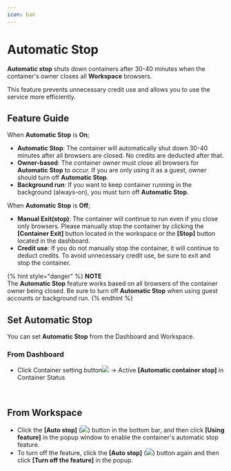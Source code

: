 ```yaml
---
icon: ban
---
```


# Automatic Stop

**Automatic stop** shuts down containers after 30-40 minutes when the container's owner closes all **Workspace** browsers.

This feature prevents unnecessary credit use and allows you to use the service more efficiently.

## Feature Guide <a href="#feature-guide" id="feature-guide"></a>

When **Automatic Stop** is **On**;

* **Automatic Stop**: The container will automatically shut down 30-40 minutes after all browsers are closed. No credits are deducted after that.
* **Owner-based**: The container owner must close all browsers for **Automatic Stop** to occur. If you are only using it as a guest, owner should turn off **Automatic Stop**.
* **Background run**: If you want to keep container running in the background (always-on), you must turn off **Automatic Stop**.

When **Automatic Stop** is **Off**;

* **Manual Exit(stop)**: The container will continue to run even if you close only browsers. Please manually stop the container by clicking the **\[Container Exit]** button located in the workspace or the **\[Stop]** button located in the dashboard.
* **Credit use**: If you do not manually stop the container, it will continue to deduct credits. To avoid unnecessary credit use, be sure to exit and stop the container.

{% hint style="danger" %}
**NOTE**\
The **Automatic Stop** feature works based on all browsers of the container owner being closed. Be sure to turn off **Automatic Stop** when using guest accounts or background run.
{% endhint %}

## Set Automatic Stop <a href="#set-automatic-stop" id="set-automatic-stop"></a>

You can set **Automatic Stop** from the Dashboard and Workspace.

### From Dashboard <a href="#from-dashboard" id="from-dashboard"></a>

* Click Container setting button![](https://help.goorm.io/~gitbook/image?url=https%3A%2F%2F2181851870-files.gitbook.io%2F%7E%2Ffiles%2Fv0%2Fb%2Fgitbook-x-prod.appspot.com%2Fo%2Fspaces%252F-Lq-Q9LciN1X9EABxGkt%252Fuploads%252FAnr0KhV0ED5q8oUqo0zY%252Fimage.png%3Falt%3Dmedia%26token%3D8268a1f0-d890-4277-ac95-5dd60224a352\&width=300\&dpr=4\&quality=100\&sign=1527ba46\&sv=2) → Active **\[Automatic container stop]** in Container Status

<figure><img src="https://2181851870-files.gitbook.io/~/files/v0/b/gitbook-x-prod.appspot.com/o/spaces%2F-Lq-Q9LciN1X9EABxGkt%2Fuploads%2FgJU2qFgwYvRl3uE0SmDl%2FGroup%205.svg?alt=media&#x26;token=89fc947b-b1f2-423e-88df-5433350e1697" alt=""><figcaption></figcaption></figure>

## From Workspace <a href="#from-ide" id="from-ide"></a>

* Click the **\[Auto stop]** (![](<../../../.gitbook/assets/스크린샷 2025-02-11 오후 2.06.58.png>)) button in the bottom bar, and then click **\[Using feature]** in the popup window to enable the container's automatic stop feature.
* To turn off the feature, click the **\[Auto stop]** (![](<../../../.gitbook/assets/스크린샷 2025-02-11 오후 2.06.58.png>)) button again and then click **\[Turn off the feature]** in the popup.

<figure><img src="../../../.gitbook/assets/스크린샷 2025-02-11 오후 2.05.10.png" alt=""><figcaption></figcaption></figure>

<figure><img src="https://help.goorm.io/~gitbook/image?url=https%3A%2F%2F2181851870-files.gitbook.io%2F%7E%2Ffiles%2Fv0%2Fb%2Fgitbook-x-prod.appspot.com%2Fo%2Fspaces%252F-Lq-Q9LciN1X9EABxGkt%252Fuploads%252FryB2ZI4dG3IkKENdZh3p%252Fimage.png%3Falt%3Dmedia%26token%3D74ad6b96-46fe-44b6-8273-5b29742fff40&#x26;width=768&#x26;dpr=4&#x26;quality=100&#x26;sign=eccd50f5&#x26;sv=2" alt="" width="375"><figcaption></figcaption></figure>
